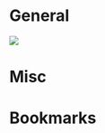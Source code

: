 # General
![](https://github.com/GerardSh/SoftwareUniversity/blob/main/99%20Attachments/Pasted%20image%2020231124230855.png)

# Misc

# Bookmarks 
